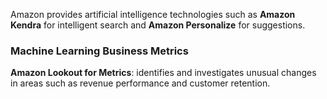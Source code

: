 Amazon provides artificial intelligence technologies such as **Amazon Kendra** for intelligent search and **Amazon Personalize** for suggestions.

### Machine Learning Business Metrics

**Amazon Lookout for Metrics**: identifies and investigates unusual changes in areas such as revenue performance and customer retention. 
